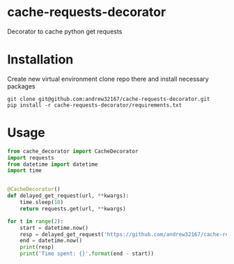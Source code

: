 # cache-requests-decorator
Decorator to cache python get requests
# Installation
Create new virtual environment clone repo there and install necessary packages
```
git clone git@github.com:andrew32167/cache-requests-decorator.git
pip install -r cache-requests-decorator/requirements.txt
```
# Usage
```python
from cache_decorator import CacheDecorator
import requests
from datetime import datetime
import time


@CacheDecorator()
def delayed_get_request(url, **kwargs):
    time.sleep(10)
    return requests.get(url, **kwargs)

for t in range(2):
    start = datetime.now()
    resp = delayed_get_request('https://github.com/andrew32167/cache-requests-decorator')
    end = datetime.now()
    print(resp)
    print('Time spent: {}'.format(end - start))

```